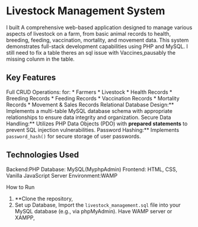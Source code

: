  # Livestock Management System

I built A comprehensive web-based application designed to manage various aspects of livestock on a farm, from basic animal records to health, breeding, feeding, vaccination, mortality, and movement data. This system demonstrates full-stack development capabilities using PHP and MySQL.
I still need to fix a table theres an sql issue with Vaccines,pausably the missing colunm in the table.
## Key Features

Full CRUD Operations: for:
    * Farmers
    * Livestock
    * Health Records
    * Breeding Records
    * Feeding Records
    * Vaccination Records
    * Mortality Records
    * Movement & Sales Records
Relational Database Design:** Implements a multi-table MySQL database schema with appropriate relationships to ensure data integrity and organization.
Secure Data Handling:** Utilizes PHP Data Objects (PDO) with **prepared statements** to prevent SQL injection vulnerabilities.
Password Hashing:** Implements `password_hash()` for secure storage of user passwords.


## Technologies Used

Backend:PHP 
Database: MySQL(MyphpAdmin)
Frontend: HTML, CSS, Vanilla JavaScript 
Server Environment:WAMP

 How to Run

1.  **Clone the repository,
2.  Set up Database,
     Import the `livestock_management.sql` file into your MySQL database (e.g., via phpMyAdmin).
    Have WAMP server or XAMPP,


